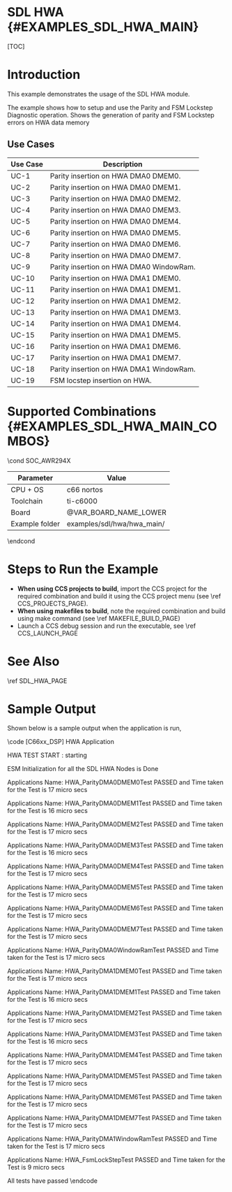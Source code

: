 # SDL HWA {#EXAMPLES_SDL_HWA_MAIN}

[TOC]

# Introduction

This example demonstrates the usage of the SDL HWA module.

The example shows how to setup and use the Parity and FSM Lockstep Diagnostic operation. Shows the generation of parity and FSM Lockstep errors on HWA data memory

Use Cases
---------

 Use Case | Description
 ---------|------------
  UC-1     | Parity insertion on HWA DMA0 DMEM0.
 UC-2     | Parity insertion on HWA DMA0 DMEM1.
 UC-3     | Parity insertion on HWA DMA0 DMEM2.
 UC-4     | Parity insertion on HWA DMA0 DMEM3.
 UC-5     | Parity insertion on HWA DMA0 DMEM4.
 UC-6     | Parity insertion on HWA DMA0 DMEM5.
 UC-7     | Parity insertion on HWA DMA0 DMEM6.
 UC-8     | Parity insertion on HWA DMA0 DMEM7.
 UC-9     | Parity insertion on HWA DMA0 WindowRam.
 UC-10    | Parity insertion on HWA DMA1 DMEM0.
 UC-11    | Parity insertion on HWA DMA1 DMEM1.
 UC-12    | Parity insertion on HWA DMA1 DMEM2.
 UC-13    | Parity insertion on HWA DMA1 DMEM3.
 UC-14    | Parity insertion on HWA DMA1 DMEM4.
 UC-15    | Parity insertion on HWA DMA1 DMEM5.
 UC-16    | Parity insertion on HWA DMA1 DMEM6.
 UC-17    | Parity insertion on HWA DMA1 DMEM7.
 UC-18    | Parity insertion on HWA DMA1 WindowRam.
 UC-19    | FSM locstep insertion on HWA.

# Supported Combinations {#EXAMPLES_SDL_HWA_MAIN_COMBOS}

\cond SOC_AWR294X

 Parameter      | Value
 ---------------|-----------
 CPU + OS       | c66  nortos
 Toolchain      | ti-c6000
 Board          | @VAR_BOARD_NAME_LOWER
 Example folder | examples/sdl/hwa/hwa_main/

\endcond

# Steps to Run the Example

- **When using CCS projects to build**, import the CCS project for the required combination
  and build it using the CCS project menu (see \ref CCS_PROJECTS_PAGE).
- **When using makefiles to build**, note the required combination and build using
  make command (see \ref MAKEFILE_BUILD_PAGE)
- Launch a CCS debug session and run the executable, see \ref CCS_LAUNCH_PAGE

# See Also

\ref SDL_HWA_PAGE

# Sample Output

Shown below is a sample output when the application is run,

\code
[C66xx_DSP]
HWA Application

HWA TEST START : starting

ESM Initialization for all the SDL HWA Nodes is Done

Applications Name: HWA_ParityDMA0DMEM0Test  PASSED  and Time taken for the Test is 17  micro secs

Applications Name: HWA_ParityDMA0DMEM1Test  PASSED  and Time taken for the Test is 16  micro secs

Applications Name: HWA_ParityDMA0DMEM2Test  PASSED  and Time taken for the Test is 17  micro secs

Applications Name: HWA_ParityDMA0DMEM3Test  PASSED  and Time taken for the Test is 16  micro secs

Applications Name: HWA_ParityDMA0DMEM4Test  PASSED  and Time taken for the Test is 17  micro secs

Applications Name: HWA_ParityDMA0DMEM5Test  PASSED  and Time taken for the Test is 17  micro secs

Applications Name: HWA_ParityDMA0DMEM6Test  PASSED  and Time taken for the Test is 17  micro secs

Applications Name: HWA_ParityDMA0DMEM7Test  PASSED  and Time taken for the Test is 17  micro secs

Applications Name: HWA_ParityDMA0WindowRamTest  PASSED  and Time taken for the Test is 17  micro secs

Applications Name: HWA_ParityDMA1DMEM0Test  PASSED  and Time taken for the Test is 17  micro secs

Applications Name: HWA_ParityDMA1DMEM1Test  PASSED  and Time taken for the Test is 16  micro secs

Applications Name: HWA_ParityDMA1DMEM2Test  PASSED  and Time taken for the Test is 17  micro secs

Applications Name: HWA_ParityDMA1DMEM3Test  PASSED  and Time taken for the Test is 16  micro secs

Applications Name: HWA_ParityDMA1DMEM4Test  PASSED  and Time taken for the Test is 17  micro secs

Applications Name: HWA_ParityDMA1DMEM5Test  PASSED  and Time taken for the Test is 17  micro secs

Applications Name: HWA_ParityDMA1DMEM6Test  PASSED  and Time taken for the Test is 17  micro secs

Applications Name: HWA_ParityDMA1DMEM7Test  PASSED  and Time taken for the Test is 17  micro secs

Applications Name: HWA_ParityDMA1WindowRamTest  PASSED  and Time taken for the Test is 17  micro secs

Applications Name: HWA_FsmLockStepTest  PASSED  and Time taken for the Test is 9  micro secs

All tests have passed
\endcode

